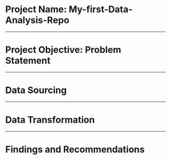 # Project Name: My-first-Data-Analysis-Repo


----
# Project Objective: Problem Statement


----
# Data Sourcing


----
# Data Transformation


----
# Findings and Recommendations
